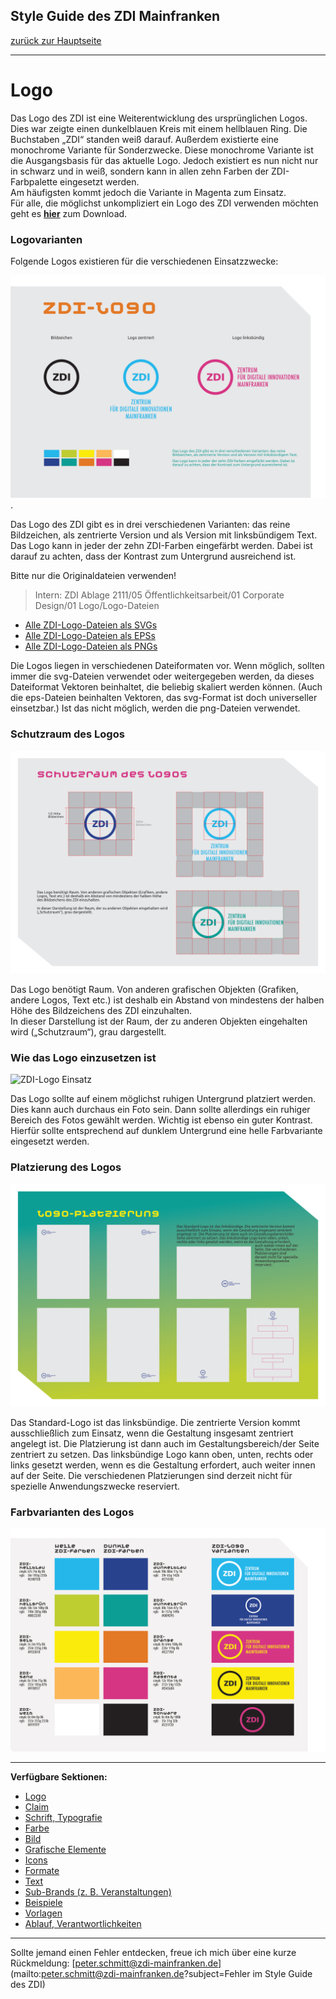## Style Guide des ZDI Mainfranken
[zurück zur Hauptseite](Readme.md)

---

# Logo
Das Logo des ZDI ist eine Weiterentwicklung des ursprünglichen Logos. Dies war zeigte einen dunkelblauen Kreis mit einem hellblauen Ring. Die Buchstaben „ZDI“ standen weiß darauf. Außerdem existierte eine monochrome Variante für Sonderzwecke. Diese monochrome Variante ist die Ausgangsbasis für das aktuelle Logo. Jedoch existiert es nun nicht nur in schwarz und in weiß, sondern kann in allen zehn Farben der ZDI-Farbpalette eingesetzt werden.  
Am häufigsten kommt jedoch die Variante in Magenta zum Einsatz.  
Für alle, die möglichst unkompliziert ein Logo des ZDI verwenden möchten geht es **[hier](ZDI-Logo.md)** zum Download.

### Logovarianten
Folgende Logos existieren für die verschiedenen Einsatzzwecke:  

![Übersicht ZDI-Logos](/images/Uebersicht-ZDI-Logos.png). 

Das Logo des ZDI gibt es in drei verschiedenen Varianten: das reine Bildzeichen, als zentrierte Version und als Version mit linksbündigem Text.  
Das Logo kann in jeder der zehn ZDI-Farben eingefärbt werden. Dabei ist darauf zu achten, dass der Kontrast zum Untergrund ausreichend ist.  


Bitte nur die Originaldateien verwenden!  
> Intern: ZDI Ablage 2111/05 Öffentlichkeitsarbeit/01 Corporate Design/01 Logo/Logo-Dateien  

* [Alle ZDI-Logo-Dateien als SVGs](/files/ZDI-Logo-svg.zip)  
* [Alle ZDI-Logo-Dateien als EPSs](/files/ZDI-Logo-eps.zip)  
* [Alle ZDI-Logo-Dateien als PNGs](/files/ZDI-Logo-png.zip)  

Die Logos liegen in verschiedenen Dateiformaten vor. Wenn möglich, sollten immer die svg-Dateien verwendet oder weitergegeben werden, da dieses Dateiformat Vektoren beinhaltet, die beliebig skaliert werden können. (Auch die eps-Dateien beinhalten Vektoren, das svg-Format ist doch universeller einsetzbar.) Ist das nicht möglich, werden die png-Dateien  verwendet.  


### Schutzraum des Logos

![ZDI-Logo Schutzraum](/images/ZDI-Logo-Schutzraum.png)  

Das Logo benötigt Raum. Von anderen grafischen Objekten (Grafiken, andere Logos, Text etc.) ist deshalb ein Abstand von mindestens der halben Höhe des Bildzeichens des ZDI einzuhalten.  
In dieser Darstellung ist der Raum, der zu anderen Objekten eingehalten wird („Schutzraum“), grau dargestellt.  

 
### Wie das Logo einzusetzen ist

![ZDI-Logo Einsatz](/images/ZDI-Logo-Einsatz.png)  

Das Logo sollte auf einem möglichst ruhigen Untergrund platziert werden. Dies kann auch durchaus ein Foto sein. Dann sollte allerdings ein ruhiger Bereich des Fotos gewählt werden. Wichtig ist ebenso ein guter Kontrast. Hierfür sollte entsprechend auf dunklem Untergrund eine helle Farbvariante eingesetzt werden.  

 
### Platzierung des Logos

![ZDI-Logo Platzierung](/images/ZDI-Logo-Platzierung.png)  

Das Standard-Logo ist das linksbündige. Die zentrierte Version kommt ausschließlich zum Einsatz, wenn die Gestaltung insgesamt zentriert angelegt ist. Die Platzierung ist dann auch im Gestaltungsbereich/der Seite zentriert zu setzen. Das linksbündige Logo kann oben, unten, rechts oder links gesetzt werden, wenn es die Gestaltung erfordert, auch weiter innen auf der Seite. Die verschiedenen Platzierungen sind derzeit nicht für spezielle Anwendungszwecke reserviert.  

 
### Farbvarianten des Logos

![ZDI-Logo-Farbvarianten](/images/ZDI-Logo-Farbvarianten.png)  


---

**Verfügbare Sektionen:**

* [Logo](Logo.md)
* [Claim](Claim.md)
* [Schrift, Typografie](Schrift_Typografie.md)
* [Farbe](Farbe.md)
* [Bild](Bild.md)
* [Grafische Elemente](Grafische_Elemente.md)
* [Icons](Icons.md)
* [Formate](Formate.md)
* [Text](Text.md)
* [Sub-Brands (z. B. Veranstaltungen)](Subbrands_zB_Veranstaltungen.md)
* [Beispiele](Beispiele.md)
* [Vorlagen](Vorlagen.md)
* [Ablauf, Verantwortlichkeiten](Ablauf_Verantwortlichkeiten.md)


---

Sollte jemand einen Fehler entdecken, freue ich mich über eine kurze Rückmeldung: [peter.schmitt@zdi-mainfranken.de](mailto:peter.schmitt@zdi-mainfranken.de?subject=Fehler im Style Guide des ZDI)